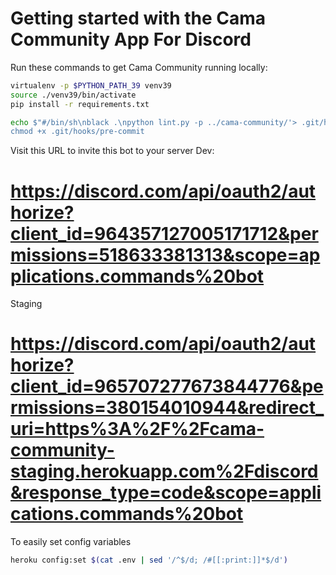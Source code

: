 # Getting started with the Cama Community App For Discord

Run these commands to get Cama Community running locally:

```bash
virtualenv -p $PYTHON_PATH_39 venv39
source ./venv39/bin/activate
pip install -r requirements.txt

echo $"#/bin/sh\nblack .\npython lint.py -p ../cama-community/'> .git/hooks/pre-commit
chmod +x .git/hooks/pre-commit
```

Visit this URL to invite this bot to your server
Dev:
# https://discord.com/api/oauth2/authorize?client_id=964357127005171712&permissions=518633381313&scope=applications.commands%20bot
Staging
# https://discord.com/api/oauth2/authorize?client_id=965707277673844776&permissions=380154010944&redirect_uri=https%3A%2F%2Fcama-community-staging.herokuapp.com%2Fdiscord&response_type=code&scope=applications.commands%20bot

To easily set config variables
```bash
heroku config:set $(cat .env | sed '/^$/d; /#[[:print:]]*$/d')
```